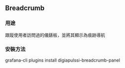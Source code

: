 ## Breadcrumb
    
### 用途
跟蹤使用者訪問過的儀錶板，並將其顯示為痕跡導航
    
### 安裝方法
grafana-cli plugins install digiapulssi-breadcrumb-panel
